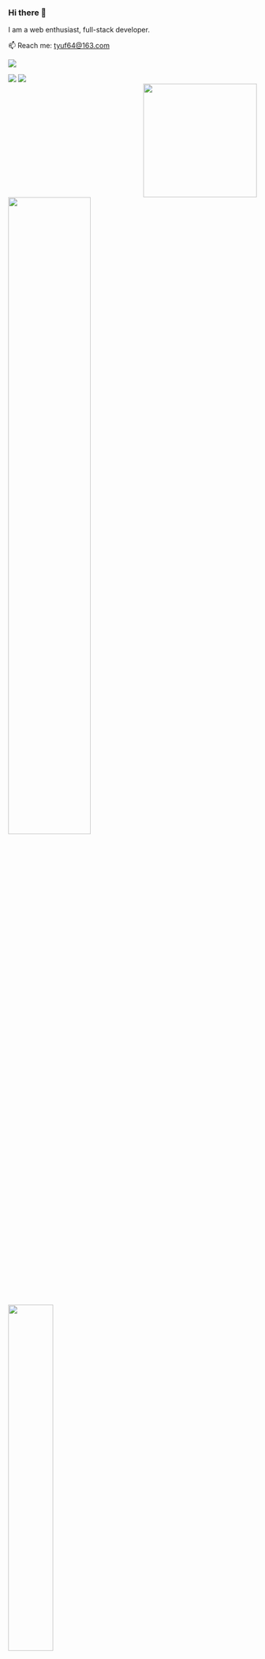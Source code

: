 ### Hi there 👋

<div>
    <div width="50%" valign="top">
        <p>I am a web enthusiast, full-stack developer.</p>
        <p>📫 Reach me: <a href="mailto: tyuf64@163.com">tyuf64@163.com</a></p>
        <p><a href="https://raccom.cc"><img src="https://img.shields.io/badge/Raccom-1e293b?logo=protocolsdotio&logoColor=%23fff"></a></p>
        <a href="https://github.com/raccom"><img src="https://img.shields.io/github/stars/raccom?color=1f85bf&label=GitHub%20Stars&logo=Github"></a>
        <a href="https://github.com/raccom"><img src="https://visitor-badge.laobi.icu/badge?page_id=raccom.raccom"></a>
    </div>   
    <div width="50%" valign="top">
        <img align='right' src="https://i.giphy.com/media/zOvBKUUEERdNm/giphy.webp" width="230">
    </div>
</div>

<div>
    <img align="" width="57.5%" src="https://github-readme-stats.vercel.app/api?username=raccom&hide_title=true&hide_border=true&show_icons=true&include_all_commits=true&line_height=21&border_radius=0&title_color=41b883&icon_color=41b883&text_color=959598&bg_color=9ca3af00" />
    <img align="" width="42.4%" src="https://github-readme-stats.vercel.app/api/top-langs/?username=raccom&hide_title=true&hide_border=true&layout=compact&border_radius=0&title_color=41b883&icon_color=41b883&text_color=959598&bg_color=9ca3af00"/>
</div>

<img align="" width="99.9%" src="https://github-readme-activity-graph.vercel.app/graph?username=raccom&theme=nord&color=41b883&point=41b883&hide_border=true&line=959598&title_color=41b883&icon_color=41b883&text_color=959598&bg_color=9ca3af00"/>

